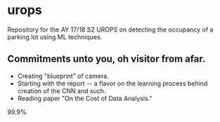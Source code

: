 # urops
Repository for the AY 17/18 S2 UROPS on detecting the occupancy of a parking lot using ML techniques.

## Commitments unto you, oh visitor from afar.
- Creating "blueprint" of camera.
- Starting with the report -- a flavor on the learning process behind creation of the CNN and such.
- Reading paper "On the Cost of Data Analysis."

99.9%
